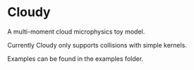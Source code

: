 # Cloudy

A multi-moment cloud microphysics toy model.

Currently Cloudy only supports collisions with simple kernels.

Examples can be found in the examples folder.

